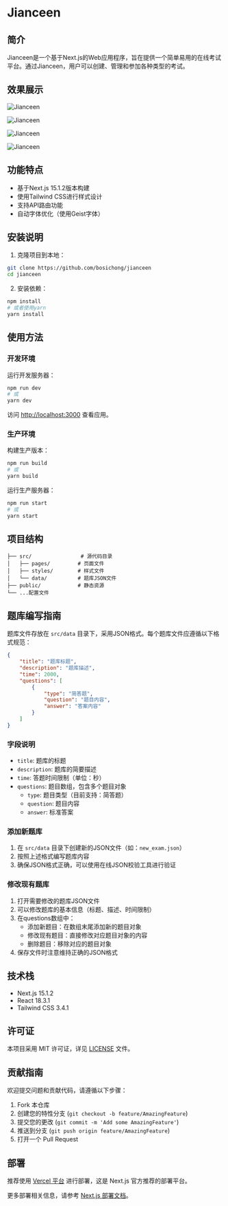 # Jianceen

## 简介
Jianceen是一个基于Next.js的Web应用程序，旨在提供一个简单易用的在线考试平台。通过Jianceen，用户可以创建、管理和参加各种类型的考试。

## 效果展示

![Jianceen](./public/doc/jc%20(1).png)

![Jianceen](./public/doc/jc%20(2).png)

![Jianceen](./public/doc/jc%20(3).png)

![Jianceen](./public/doc/jc%20(4).png)


## 功能特点

- 基于Next.js 15.1.2版本构建
- 使用Tailwind CSS进行样式设计
- 支持API路由功能
- 自动字体优化（使用Geist字体）

## 安装说明

1. 克隆项目到本地：
```bash
git clone https://github.com/bosichong/jianceen
cd jianceen
```

2. 安装依赖：
```bash
npm install
# 或者使用yarn
yarn install
```

## 使用方法

### 开发环境

运行开发服务器：

```bash
npm run dev
# 或
yarn dev
```

访问 [http://localhost:3000](http://localhost:3000) 查看应用。

### 生产环境

构建生产版本：

```bash
npm run build
# 或
yarn build
```

运行生产服务器：

```bash
npm run start
# 或
yarn start
```


## 项目结构

```
├── src/                # 源代码目录
│   ├── pages/         # 页面文件
│   ├── styles/        # 样式文件
│   └── data/          # 题库JSON文件
├── public/            # 静态资源
└── ...配置文件
```

## 题库编写指南

题库文件存放在 `src/data` 目录下，采用JSON格式。每个题库文件应遵循以下格式规范：

```json
{
    "title": "题库标题",
    "description": "题库描述",
    "time": 2000,
    "questions": [
        {
            "type": "简答题",
            "question": "题目内容",
            "answer": "答案内容"
        }
    ]
}
```

### 字段说明

- `title`: 题库的标题
- `description`: 题库的简要描述
- `time`: 答题时间限制（单位：秒）
- `questions`: 题目数组，包含多个题目对象
  - `type`: 题目类型（目前支持：简答题）
  - `question`: 题目内容
  - `answer`: 标准答案

### 添加新题库

1. 在 `src/data` 目录下创建新的JSON文件（如：`new_exam.json`）
2. 按照上述格式编写题库内容
3. 确保JSON格式正确，可以使用在线JSON校验工具进行验证

### 修改现有题库

1. 打开需要修改的题库JSON文件
2. 可以修改题库的基本信息（标题、描述、时间限制）
3. 在questions数组中：
   - 添加新题目：在数组末尾添加新的题目对象
   - 修改现有题目：直接修改对应题目对象的内容
   - 删除题目：移除对应的题目对象
4. 保存文件时注意维持正确的JSON格式

## 技术栈

- Next.js 15.1.2
- React 18.3.1
- Tailwind CSS 3.4.1

## 许可证

本项目采用 MIT 许可证，详见 [LICENSE](./LICENSE) 文件。

## 贡献指南

欢迎提交问题和贡献代码，请遵循以下步骤：

1. Fork 本仓库
2. 创建您的特性分支 (`git checkout -b feature/AmazingFeature`)
3. 提交您的更改 (`git commit -m 'Add some AmazingFeature'`)
4. 推送到分支 (`git push origin feature/AmazingFeature`)
5. 打开一个 Pull Request

## 部署

推荐使用 [Vercel 平台](https://vercel.com/new?utm_medium=default-template&filter=next.js&utm_source=create-next-app&utm_campaign=create-next-app-readme) 进行部署，这是 Next.js 官方推荐的部署平台。

更多部署相关信息，请参考 [Next.js 部署文档](https://nextjs.org/docs/pages/building-your-application/deploying)。
